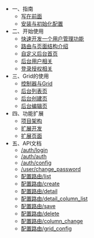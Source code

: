 * 一、指南
  * [写在前面](1/readme.md)
  * [安装与初始化配置](1/install.md)
* 二、开始使用
  * [快速开发一个用户管理功能](2/quick.md)
  * [路由与页面结构介绍](2/router.md)
  * [自定义后台首页](2/home.md)
  * [后台用户相关](2/user.md)
  * [登录授权相关](2/auth.md)
* 三、Grid的使用
  * [控制器与Grid](3/grid.md)
  * [后台列表页](3/list.md)
  * [后台创建页](3/create.md)
  * [后台编辑页](3/edit.md)
* 四、功能扩展
  * [项目架构](4/init.md)
  * [扩展开发](4/home.md)
  * [扩展页面](4/page.md)
* 五、API文档
  * [/auth/login](5/auth_login.md)
  * [/auth/auth](5/auth_auth.md)
  * [/auth/config](5/auth_config.md)
  * [/user/change_password](5/user_change_password.md)
  * [配置路由/list](5/config/list.md)
  * [配置路由/create](5/config/create.md)
  * [配置路由/detail](5/config/detail.md)
  * [配置路由/detail_column_list](5/config/detail_column_list.md)
  * [配置路由/save](5/config/save.md)
  * [配置路由/delete](5/config/delete.md)
  * [配置路由/column_change](5/config/column_change.md)
  * [配置路由/grid_config](5/config/grid_config.md)